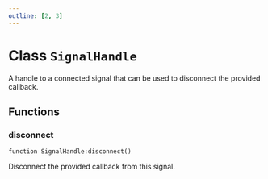 ```yaml
---
outline: [2, 3]
---
```


# Class `SignalHandle`


A handle to a connected signal that can be used to disconnect the provided callback.




## Functions

### <Badge type="method" text="method" /> disconnect

<div class="language-lua"><pre><code>function SignalHandle:disconnect()</code></pre></div>

Disconnect the provided callback from this signal.





